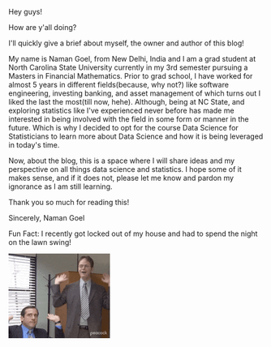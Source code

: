 Hey guys!

How are y'all doing? 

I'll quickly give a brief about myself, the owner and author of this blog!

My name is Naman Goel, from New Delhi, India and I am a grad student at North Carolina State University currently in my 3rd semester pursuing a Masters in Financial Mathematics. Prior to grad school, I have worked for almost 5 years in different fields(because, why not?) like software engineering, investing banking, and asset management of which turns out I liked the last the most(till now, hehe). Although, being at NC State, and exploring statistics like I've experienced never before has made me interested in being involved with the field in some form or manner in the future. Which is why I decided to opt for the course Data Science for Statisticians to learn more about Data Science and how it is being leveraged in today's time.

Now, about the blog, this is a space where I will share ideas and my perspective on all things data science and statistics. I hope some of it makes sense, and if it does not, please let me know and pardon my ignorance as I am still learning.

Thank you so much for reading this!

Sincerely,
Naman Goel

Fun Fact: I recently got locked out of my house and had to spend the night on the lawn swing!

![](https://github.com/namangoel05/namangoel05.github.io/blob/main/200w.gif)
